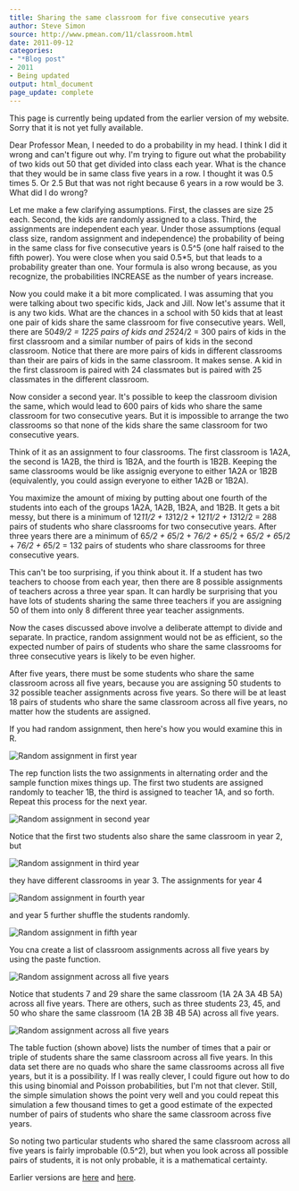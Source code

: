 ```yaml
---
title: Sharing the same classroom for five consecutive years
author: Steve Simon
source: http://www.pmean.com/11/classroom.html
date: 2011-09-12
categories:
- "*Blog post"
- 2011
- Being updated
output: html_document
page_update: complete
---
```


This page is currently being updated from the earlier version of my website. Sorry that it is not yet fully available.

<!---More--->

Dear Professor Mean, I needed to do a probability in my head. I think I did it wrong and can't figure out why. I'm trying to figure out what the probability of two kids out 50 that get divided into class each year. What is the chance that they would be in same class five years in a row. I thought it was 0.5 times 5. Or 2.5 But that was not right because 6 years in a row would be 3. What did I do wrong?

Let me make a few clarifying assumptions. First, the classes are size 25 each. Second, the kids are randomly assigned to a class. Third, the assignments are independent each year. Under those assumptions (equal class size, random assignment and independence) the probability of being in the same class for five consecutive years is 0.5^5 (one half raised to the fifth power). You were close when you said 0.5*5, but that leads to a probability greater than one. Your formula is also wrong because, as you recognize, the probabilities INCREASE as the number of years increase.

Now you could make it a bit more complicated. I was assuming that you were talking about two specific kids, Jack and Jill. Now let's assume that it is any two kids. What are the chances in a school with 50 kids that at least one pair of kids share the same classroom for five consecutive years. Well, there are 50*49/2 = 1225 pairs of kids and 25*24/2 = 300 pairs of kids in the first classroom and a similar number of pairs of kids in the second classroom. Notice that there are more pairs of kids in different classrooms than their are pairs of kids in the same classroom. It makes sense. A kid in the first classroom is paired with 24 classmates but is paired with 25 classmates in the different classroom.

Now consider a second year. It's possible to keep the classroom division the same, which would lead to 600 pairs of kids who share the same classroom for two consecutive years. But it is impossible to arrange the two classrooms so that none of the kids share the same classroom for two consecutive years.

Think of it as an assignment to four classrooms. The first classroom is 1A2A, the second is 1A2B, the third is 1B2A, and the fourth is 1B2B. Keeping the same classrooms would be like assignig everyone to either 1A2A or 1B2B (equivalently, you could assign everyone to either 1A2B or 1B2A).

You maximize the amount of mixing by putting about one fourth of the students into each of the groups 1A2A, 1A2B, 1B2A, and 1B2B. It gets a bit messy, but there is a minimum of 12*11/2 + 13*12/2 + 12*11/2 + 13*12/2 = 288 pairs of students who share classrooms for two consecutive years. After three years there are a minimum of 6*5/2 + 6*5/2 + 7*6/2 + 6*5/2 + 6*5/2 + 6*5/2 + 7*6/2 + 6*5/2 = 132 pairs of students who share classrooms for three consecutive years.

This can't be too surprising, if you think about it. If a student has two teachers to choose from each year, then there are 8 possible assignments of teachers across a three year span. It can hardly be surprising that you have lots of students sharing the same three teachers if you are assigning 50 of them into only 8 different three year teacher assignments.

Now the cases discussed above involve a deliberate attempt to divide and separate. In practice, random assignment would not be as efficient, so the expected number of pairs of students who share the same classrooms for three consecutive years is likely to be even higher.

After five years, there must be some students who share the same classroom across all five years, because you are assigning 50 students to 32 possible teacher assignments across five years. So there will be at least 18 pairs of students who share the same classroom across all five years, no matter how the students are assigned.

If you had random assignment, then here's how you would examine this in R.

![Random assignment in first year](http://www.pmean.com/new-image/11/classroom01.png)

The rep function lists the two assignments in alternating order and the sample function mixes things up. The first two students are assigned randomly to teacher 1B, the third is assigned to teacher 1A, and so forth. Repeat this process for the next year.

![Random assignment in second year](http://www.pmean.com/new-image/11/classroom02.png)

Notice that the first two students also share the same classroom in year 2, but

![Random assignment in third year](http://www.pmean.com/new-image/11/classroom03.png)

they have different classrooms in year 3. The assignments for year 4

![Random assignment in fourth year](http://www.pmean.com/new-image/11/classroom04.png)

and year 5 further shuffle the students randomly.

![Random assignment in fifth year](http://www.pmean.com/new-image/11/classroom05.png)

You cna create a list of classroom assignments across all five years by using the paste function.

![Random assignment across all five years](http://www.pmean.com/new-image/11/classroom06.png)

Notice that students 7 and 29 share the same classroom (1A 2A 3A 4B 5A) across all five years. There are others, such as three students 23, 45, and 50 who share the same classroom (1A 2B 3B 4B 5A) across all five years.

![Random assignment across all five years](http://www.pmean.com/new-image/11/classroom07.png)

The table fuction (shown above) lists the number of times that a pair or triple of students share the same classroom across all five years. In this data set there are no quads who share the same classrooms across all five years, but it is a possibility. If I was really clever, I could figure out how to do this using binomial and Poisson probabilities, but I'm not that clever. Still, the simple simulation shows the point very well and you could repeat this simulation a few thousand times to get a good estimate of the expected number of pairs of students who share the same classroom across five years.

So noting two particular students who shared the same classroom across all five years is fairly improbable (0.5^2), but when you look across all possible pairs of students, it is not only probable, it is a mathematical certainty.

Earlier versions are [here][sim1] and [here][sim2].

[sim1]: http://www.pmean.com/11/classroom.html
[sim2]: http://new.pmean.com/classroom-probability/
